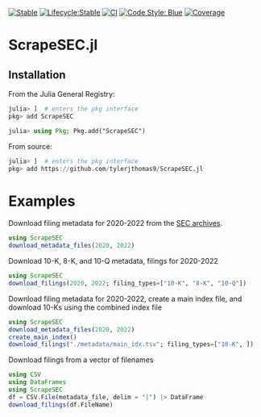 [![Stable](https://img.shields.io/badge/docs-stable-blue.svg)](https://docs.juliahub.com/ScrapeSEC/)
[![Lifecycle:Stable](https://img.shields.io/badge/Lifecycle-Stable-97ca00)](https://github.com/bcgov/repomountie/blob/master/doc/lifecycle-badges.md)
[![CI](https://github.com/tylerjthomas9/ScrapeSEC.jl/actions/workflows/ci.yml/badge.svg)](https://github.com/tylerjthomas9/ScrapeSEC.jl/actions/workflows/ci.yml)
 [![Code Style: Blue](https://img.shields.io/badge/code%20style-blue-4495d1.svg)](https://github.com/invenia/BlueStyle)
 [![Coverage](http://codecov.io/github/tylerjthomas9/ScrapeSEC.jl/coverage.svg?branch=main)](https://codecov.io/gh/tylerjthomas9/ScrapeSEC.jl)



# ScrapeSEC.jl

## Installation

From the Julia General Registry:
```julia
julia> ]  # enters the pkg interface
pkg> add ScrapeSEC
```

```julia
julia> using Pkg; Pkg.add("ScrapeSEC")
```

From source:
```julia
julia> ]  # enters the pkg interface
pkg> add https://github.com/tylerjthomas9/ScrapeSEC.jl
```
# Examples

Download filing metadata for 2020-2022 from the [SEC archives](https://www.sec.gov/Archives/).

```julia
using ScrapeSEC
download_metadata_files(2020, 2022)
```

Download 10-K, 8-K, and 10-Q metadata, filings for 2020-2022

```julia
using ScrapeSEC
download_filings(2020, 2022; filing_types=["10-K", "8-K", "10-Q"])
```


Download filing metadata for 2020-2022, create a main index file, and download 10-Ks using the combined index file
```julia
using ScrapeSEC
download_metadata_files(2020, 2022)
create_main_index()
download_filings("./metadata/main_idx.tsv"; filing_types=["10-K", ])
```

Download filings from a vector of filenames
```julia
using CSV
using DataFrames
using ScrapeSEC
df = CSV.File(metadata_file, delim = "|") |> DataFrame
download_filings(df.FileName)
```
